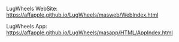 LugWheels WebSite:
https://affapple.github.io/LugWheels/masweb/WebIndex.html

LugWheels App:
https://affapple.github.io/LugWheels/masapp/HTML/AppIndex.html
